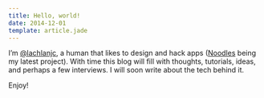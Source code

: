 ```yaml
---
title: Hello, world!
date: 2014-12-01
template: article.jade
---
```


I’m [@lachlanjc](https://twitter.com/lachlanjc), a human that likes to design and hack apps ([Noodles](http://www.getnoodl.es/) being my latest project). With time this blog will fill with thoughts, tutorials, ideas, and perhaps a few interviews. I will soon write about the tech behind it.

Enjoy!
